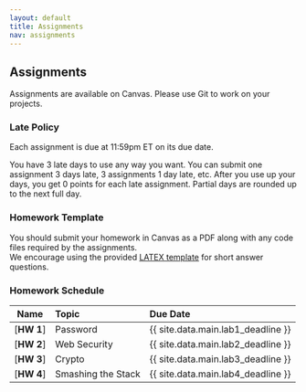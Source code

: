 ```yaml
---
layout: default
title: Assignments
nav: assignments
---
```


## Assignments

Assignments are available on Canvas.  Please use Git to work on your projects.

### Late Policy
Each assignment is due at 11:59pm ET on its due date. 

You have 3 late days to use any way you want. You can submit one assignment 3 days late, 3 assignments 1 day late, etc.
After you use up your days, you get 0 points for each late assignment. Partial days are rounded up to the next full day.

### Homework Template
You should submit your homework in Canvas as a PDF along with any code files required by the assignments.  
We encourage using the provided [LATEX template]({{site.url}}/assignments/template/main.tex) for short answer questions.

### Homework Schedule

|      Name                 |           Topic                              |                Due Date            |
| :-----------------------: | :------------------------------------------  | :--------------------------------- |
| [**HW 1**]                | Password                                     | {{ site.data.main.lab1_deadline }}    |
| [**HW 2**]                | Web Security                                 | {{ site.data.main.lab2_deadline }}    |
| [**HW 3**]                | Crypto                                       | {{ site.data.main.lab3_deadline }}    |
| [**HW 4**]                | Smashing the Stack                           | {{ site.data.main.lab4_deadline }}    |
